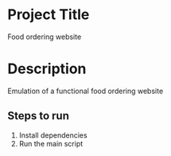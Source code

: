 # Project Title
Food ordering website

# Description
Emulation of a functional food ordering website

## Steps to run
1. Install dependencies
2. Run the main script

